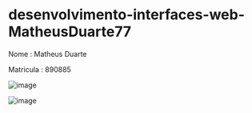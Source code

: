 # desenvolvimento-interfaces-web-MatheusDuarte77

Nome : Matheus Duarte

Matricula : 890885

![image](https://github.com/user-attachments/assets/44f1c6e5-50f9-433c-924f-53c56d44a101)

![image](https://github.com/user-attachments/assets/b926a671-5e05-48ce-bfdf-8a6da06a2ac6)
